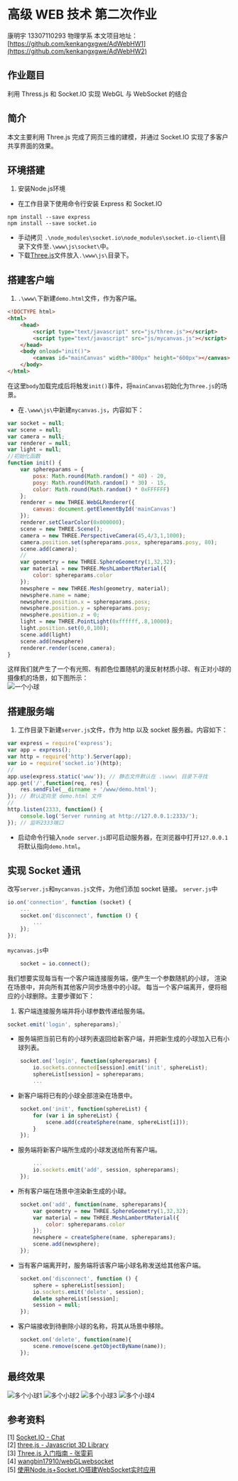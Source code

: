 # 高级 WEB 技术 第二次作业
康明宇 13307110293 物理学系
本文项目地址：[https://github.com/kenkangxgwe/AdWebHW1](https://github.com/kenkangxgwe/AdWebHW2)

## 作业题目
利用 Thress.js 和 Socket.IO 实现 WebGL 与 WebSocket 的结合

## 简介
本文主要利用 Three.js 完成了网页三维的建模，并通过 Socket.IO 实现了多客户共享界面的效果。

## 环境搭建
1. 安装Node.js环境
* 在工作目录下使用命令行安装 Express 和 Socket.IO
```
npm install --save express
npm install --save socket.io
```
* 手动拷贝 `.\node_modules\socket.io\node_modules\socket.io-client\`目录下文件至`.\www\js\socket\`中。
* 下载[Three.js](http://threejs.org/build/three.js)文件放入`.\www\js\`目录下。

## 搭建客户端
1. `.\www\`下新建`demo.html`文件，作为客户端。
```html
<!DOCTYPE html>
<html>
    <head>
        <script type="text/javascript" src="js/three.js"></script>
        <script type="text/javascript" src="js/mycanvas.js"></script>
    </head>
    <body onload="init()">
        <canvas id="mainCanvas" width="800px" height="600px"></canvas>
    </body>
</html>
```
在这里`body`加载完成后将触发`init()`事件，将`mainCanvas`初始化为`Three.js`的场景。

* 在`.\www\js\`中新建`mycanvas.js`，内容如下：    
``` javascript
var socket = null;
var scene = null;
var camera = null;
var renderer = null;
var light = null;
//初始化函数
function init() {
    var sphereparams = {
        posx: Math.round(Math.random() * 40) - 20,
        posy: Math.round(Math.random() * 30) - 15,
        color: Math.round(Math.random() * 0xFFFFFF)
    };    
    renderer = new THREE.WebGLRenderer({
        canvas: document.getElementById('mainCanvas')
    });
    renderer.setClearColor(0x000000);
    scene = new THREE.Scene();
    camera = new THREE.PerspectiveCamera(45,4/3,1,1000);
    camera.position.set(sphereparams.posx, sphereparams.posy, 80);
    scene.add(camera);
    //
    var geometry = new THREE.SphereGeometry(1,32,32);
    var material = new THREE.MeshLambertMaterial({
        color: sphereparams.color
    });
    newsphere = new THREE.Mesh(geometry, material);
    newsphere.name = name;
    newsphere.position.x = sphereparams.posx;
    newsphere.position.y = sphereparams.posy;
    newsphere.position.z = 0;
    light = new THREE.PointLight(0xffffff,.8,10000);
    light.position.set(0,0,100);
    scene.add(light)
    scene.add(newsphere)
    renderer.render(scene,camera);
}
```

这样我们就产生了一个有光照、有颜色位置随机的漫反射材质小球、有正对小球的摄像机的场景，如下图所示：    
![一个小球](https://raw.githubusercontent.com/kenkangxgwe/AdWebHW2/master/pics/singleball.png)

## 搭建服务端
1. 工作目录下新建`server.js`文件，作为 http 以及 socket 服务器。内容如下：
``` javascript
var express = require('express');
var app = express();
var http = require('http').Server(app);
var io = require('socket.io')(http);
//
app.use(express.static('www')); // 静态文件默认在 .\www\ 目录下寻找
app.get('/',function(req, res) {
    res.sendFile(__dirname + '/www/demo.html');
}); // 默认定向至 demo.html 文件
//
http.listen(2333, function() {
    console.log('Server running at http://127.0.0.1:2333/');
}); // 监听2333端口
```

* 启动命令行输入`node server.js`即可启动服务器，在浏览器中打开`127.0.0.1`将默认指向`demo.html`。

## 实现 Socket 通讯
改写`server.js`和`mycanvas.js`文件，为他们添加 socket 链接。
`server.js`中
``` javascript
io.on('connection', function (socket) {
    ...
    socket.on('disconnect', function () { 
        ...
    });
});
```
`mycanvas.js`中
``` javascript
    socket = io.connect();
```

我们想要实现每当有一个客户端连接服务端，便产生一个参数随机的小球，
渲染在场景中，并向所有其他客户同步场景中的小球。
每当一个客户端离开，便将相应的小球删除。主要步骤如下：

1. 客户端连接服务端并将小球参数传递给服务端。    
``` javascript
socket.emit('login', sphereparams);`
```

* 服务端把当前已有的小球列表返回给新客户端，并把新生成的小球加入已有小球列表。
``` javascript
    socket.on('login', function(sphereparams) {
        io.sockets.connected[session].emit('init', sphereList);
        sphereList[session] = sphereparams;
        ...
```

* 新客户端将已有的小球全部渲染在场景中。
``` javascript
    socket.on('init', function(sphereList) {
        for (var i in sphereList) {
            scene.add(createSphere(name, sphereList[i]));
        }
    });
```

* 服务端将新客户端所生成的小球发送给所有客户端。
``` javascript
        ...
        io.sockets.emit('add', session, sphereparams);
    });
```

* 所有客户端在场景中渲染新生成的小球。
``` javascript
    socket.on('add', function(name, sphereparams){
        var geometry = new THREE.SphereGeometry(1,32,32);
        var material = new THREE.MeshLambertMaterial({
            color: sphereparams.color
        });
        newsphere = createSphere(name, sphereparams);
        scene.add(newsphere);
    });
```

* 当有客户端离开时，服务端将该客户端小球名称发送给其他客户端。
``` javascript
    socket.on('disconnect', function () { 
        sphere = sphereList[session];
        io.sockets.emit('delete', session);
        delete sphereList[session];
        session = null;
    });
```

* 客户端接收到待删除小球的名称，将其从场景中移除。
``` javascript
    socket.on('delete', function(name){
        scene.remove(scene.getObjectByName(name));
    });
```

## 最终效果
![多个小球1](https://raw.githubusercontent.com/kenkangxgwe/AdWebHW2/master/pics/multiballs1.png)
![多个小球2](https://raw.githubusercontent.com/kenkangxgwe/AdWebHW2/master/pics/multiballs2.png)
![多个小球3](https://raw.githubusercontent.com/kenkangxgwe/AdWebHW2/master/pics/multiballs3.png)
![多个小球4](https://raw.githubusercontent.com/kenkangxgwe/AdWebHW2/master/pics/multiballs4.png)

## 参考资料
[1] [Socket.IO - Chat](http://socket.io/get-started/chat/)    
[2] [three.js - Javascript 3D Library](threejs.org)    
[3] [Three.js 入门指南 - 张雯莉](https://read.douban.com/ebook/7412854/)    
[4] [wangbin17910/webGLwebsocket](https://github.com/wangbin17910/webGLwebsocket)    
[5] [使用Node.js+Socket.IO搭建WebSocket实时应用](http://www.open-open.com/lib/view/open1402479198587.html)    

